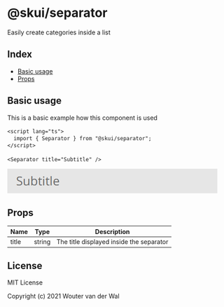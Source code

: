 # @skui/separator

Easily create categories inside a list

## Index

- [Basic usage](https://github.com/wjtje/svelte-kaios/tree/main/packages/separator#basic-usage)
- [Props](https://github.com/wjtje/svelte-kaios/tree/main/packages/separator#props)

## Basic usage

This is a basic example how this component is used

```svelte
<script lang="ts">
  import { Separator } from "@skui/separator";
</script>

<Separator title="Subtitle" />
```

![Example](https://github.com/wjtje/svelte-kaios/raw/main/packages/separator/screenshots/example.png)

## Props

| Name  | Type   | Description                              |
| ----- | ------ | ---------------------------------------- |
| title | string | The title displayed inside the separator |

## License

MIT License

Copyright (c) 2021 Wouter van der Wal
